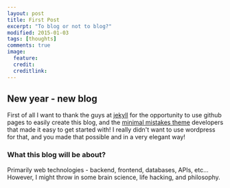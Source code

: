```yaml
---
layout: post
title: First Post
excerpt: "To blog or not to blog?"
modified: 2015-01-03
tags: [thoughts]
comments: true
image:
  feature: 
  credit: 
  creditlink: 
---
```


## New year - new blog

First of all I want to thank the guys at <a href="http://jekyllrb.com/">jekyll</a> for the opportunity to use github pages to easily create this blog, and the <a href="https://github.com/mmistakes/minimal-mistakes">minimal mistakes theme</a> developers that made it easy to get started with! I really didn't want to use wordpress for that, and you made that possible and in a very elegant way!

### What this blog will be about?
Primarily web technologies - backend, frontend, databases, APIs, etc...
However, I might throw in some brain science, life hacking, and philosophy.